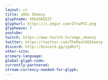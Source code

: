 ```yaml
---
layout: cc
title: xOGx Skeezy
glyphname: XOGXSKEEZY
glyphurl: https://i.imgur.com/ITnwPVI.png
glyphwave: 7
youtube: 
twitch: https://www.twitch.tv/xogx_skeezy
twitter: https://twitter.com/TheRealOGSkeezy
discord: http://discord.gg/zgdRzfj
other-site: 
primary-language: 
global-glyph-code: 
currently-partnered: 
stream-currency-needed-for-glyph: 
---
```


